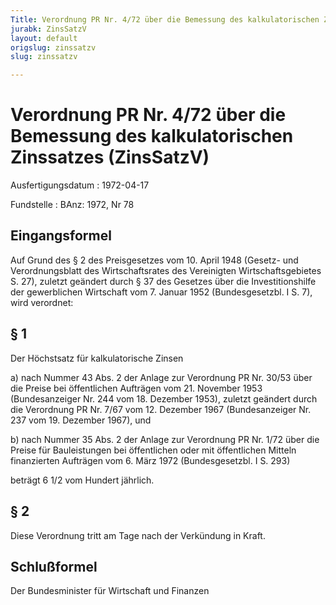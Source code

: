 ```yaml
---
Title: Verordnung PR Nr. 4/72 über die Bemessung des kalkulatorischen Zinssatzes
jurabk: ZinsSatzV
layout: default
origslug: zinssatzv
slug: zinssatzv

---
```


# Verordnung PR Nr. 4/72 über die Bemessung des kalkulatorischen Zinssatzes (ZinsSatzV)

Ausfertigungsdatum
:   1972-04-17

Fundstelle
:   BAnz: 1972, Nr 78



## Eingangsformel

Auf Grund des § 2 des Preisgesetzes vom 10. April 1948 (Gesetz- und
Verordnungsblatt des Wirtschaftsrates des Vereinigten
Wirtschaftsgebietes S. 27), zuletzt geändert durch § 37 des Gesetzes
über die Investitionshilfe der gewerblichen Wirtschaft vom 7. Januar
1952 (Bundesgesetzbl. I S. 7), wird verordnet:


## § 1

Der Höchstsatz für kalkulatorische Zinsen

a)  nach Nummer 43 Abs. 2 der Anlage zur Verordnung PR Nr. 30/53 über die
    Preise bei öffentlichen Aufträgen vom 21. November 1953
    (Bundesanzeiger Nr. 244 vom 18. Dezember 1953),
    zuletzt geändert durch die Verordnung PR Nr. 7/67 vom 12. Dezember
    1967 (Bundesanzeiger Nr. 237 vom 19. Dezember 1967), und


b)  nach Nummer 35 Abs. 2 der Anlage zur Verordnung PR Nr. 1/72 über die
    Preise für Bauleistungen bei öffentlichen oder mit öffentlichen
    Mitteln finanzierten Aufträgen vom 6. März 1972 (Bundesgesetzbl. I S.
    293)



beträgt
6 1/2 vom Hundert jährlich.


## § 2

Diese Verordnung tritt am Tage nach der Verkündung in Kraft.


## Schlußformel

Der Bundesminister für Wirtschaft und Finanzen

